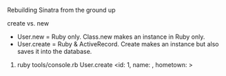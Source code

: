 Rebuilding Sinatra from the ground up

create vs. new
  - User.new = Ruby only.  Class.new makes an instance in Ruby only.
  - User.create = Ruby & ActiveRecord.  Create makes an instance but also saves it into the database.

1. ruby tools/console.rb
  User.create
    <id: 1, name: , hometown: >
